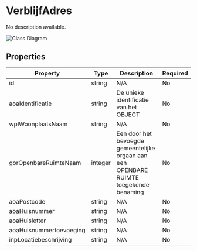 # VerblijfAdres

No description available.

![Class Diagram](https://github.com/CommonGateway/CustomerInteractionBundle/blob/main/docs/schema/klant.verblijfAdres.svg)

## Properties

| Property | Type | Description | Required |
|----------|------|-------------|----------|
| id | string | N/A | No |
| aoaIdentificatie | string | De unieke identificatie van het OBJECT | No |
| wplWoonplaatsNaam | string | N/A | No |
| gorOpenbareRuimteNaam | integer | Een door het bevoegde gemeentelijke orgaan aan een OPENBARE RUIMTE toegekende benaming | No |
| aoaPostcode | string | N/A | No |
| aoaHuisnummer | string | N/A | No |
| aoaHuisletter | string | N/A | No |
| aoaHuisnummertoevoeging | string | N/A | No |
| inpLocatiebeschrijving | string | N/A | No |
